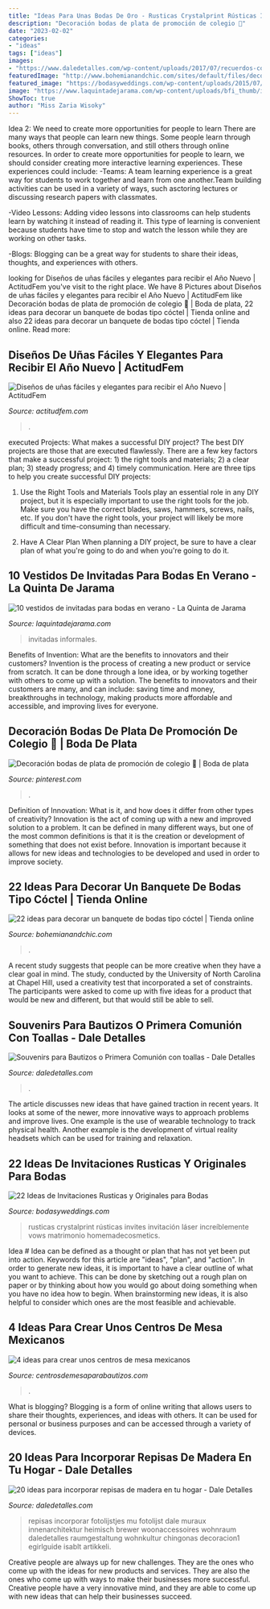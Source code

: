 ```yaml
---
title: "Ideas Para Unas Bodas De Oro - Rusticas Crystalprint Rústicas Invites Invitación Láser Increíblemente Vows Matrimonio Homemadecosmetics"
description: "Decoración bodas de plata de promoción de colegio 🥂"
date: "2023-02-02"
categories:
- "ideas"
tags: ["ideas"]
images:
- "https://www.daledetalles.com/wp-content/uploads/2017/07/recuerdos-con-toallas12-765x1024.jpg"
featuredImage: "http://www.bohemianandchic.com/sites/default/files/decoracion_de_un_cocktail_para_boda_9.jpg"
featured_image: "https://bodasyweddings.com/wp-content/uploads/2015/07/Invitaciones-rusticas-con-corte-laser-increiblemente-hermosas.jpg"
image: "https://www.laquintadejarama.com/wp-content/uploads/bfi_thumb/invitadasverano03-nef0m6g34m54t03nd72uvj4gsz75zkfyo0c1lpk7sw.jpg"
ShowToc: true
author: "Miss Zaria Wisoky"
---
```



Idea 2: We need to create more opportunities for people to learn
There are many ways that people can learn new things. Some people learn through books, others through conversation, and still others through online resources. In order to create more opportunities for people to learn, we should consider creating more interactive learning experiences. These experiences could include:
-Teams: A team learning experience is a great way for students to work together and learn from one another.Team building activities can be used in a variety of ways, such asctoring lectures or discussing research papers with classmates.

-Video Lessons: Adding video lessons into classrooms can help students learn by watching it instead of reading it. This type of learning is convenient because students have time to stop and watch the lesson while they are working on other tasks.

-Blogs: Blogging can be a great way for students to share their ideas, thoughts, and experiences with others.

	

		
looking for Diseños de uñas fáciles y elegantes para recibir el Año Nuevo | ActitudFem you've visit to the right place. We have 8 Pictures about Diseños de uñas fáciles y elegantes para recibir el Año Nuevo | ActitudFem like Decoración bodas de plata de promoción de colegio 🥂 | Boda de plata, 22 ideas para decorar un banquete de bodas tipo cóctel | Tienda online and also 22 ideas para decorar un banquete de bodas tipo cóctel | Tienda online. Read more:
		
    
## Diseños De Uñas Fáciles Y Elegantes Para Recibir El Año Nuevo | ActitudFem

<img loading=lazy src="https://cdn2.actitudfem.com/media/files/styles/large_auto/public/nota_unas_0.jpg" onerror="this.onerror=null;this.src='https://tse3.mm.bing.net/th?id=OIP.rTBVKw1WimiFbd23V9_GqwHaFj&amp;pid=15.1';" alt="Diseños de uñas fáciles y elegantes para recibir el Año Nuevo | ActitudFem">

_Source: actitudfem.com_

>. 

	

executed Projects: What makes a successful DIY project?
The best DIY projects are those that are executed flawlessly. There are a few key factors that make a successful project: 1) the right tools and materials; 2) a clear plan; 3) steady progress; and 4) timely communication. Here are three tips to help you create successful DIY projects:
1. Use the Right Tools and Materials
Tools play an essential role in any DIY project, but it is especially important to use the right tools for the job. Make sure you have the correct blades, saws, hammers, screws, nails, etc. If you don't have the right tools, your project will likely be more difficult and time-consuming than necessary.

2. Have A Clear Plan
When planning a DIY project, be sure to have a clear plan of what you're going to do and when you're going to do it.

    
## 10 Vestidos De Invitadas Para Bodas En Verano - La Quinta De Jarama

<img loading=lazy src="https://www.laquintadejarama.com/wp-content/uploads/bfi_thumb/invitadasverano03-nef0m6g34m54t03nd72uvj4gsz75zkfyo0c1lpk7sw.jpg" onerror="this.onerror=null;this.src='https://tse3.mm.bing.net/th?id=OIP.fP3Kbmjkib_OYymaGzSFvwHaLG&amp;pid=15.1';" alt="10 vestidos de invitadas para bodas en verano - La Quinta de Jarama">

_Source: laquintadejarama.com_

>invitadas informales. 

	

Benefits of Invention: What are the benefits to innovators and their customers?
Invention is the process of creating a new product or service from scratch. It can be done through a lone idea, or by working together with others to come up with a solution. The benefits to innovators and their customers are many, and can include: saving time and money, breakthroughs in technology, making products more affordable and accessible, and improving lives for everyone.

    
## Decoración Bodas De Plata De Promoción De Colegio 🥂 | Boda De Plata

<img loading=lazy src="https://i.pinimg.com/736x/09/6b/98/096b986b67e1c631d53aee09ebcd69c4.jpg" onerror="this.onerror=null;this.src='https://tse1.mm.bing.net/th?id=OIP.oKtqPhEJ8VpFBWd9OkCl9gHaJ3&amp;pid=15.1';" alt="Decoración bodas de plata de promoción de colegio 🥂 | Boda de plata">

_Source: pinterest.com_

>. 

	

Definition of Innovation: What is it, and how does it differ from other types of creativity?
Innovation is the act of coming up with a new and improved solution to a problem. It can be defined in many different ways, but one of the most common definitions is that it is the creation or development of something that does not exist before. Innovation is important because it allows for new ideas and technologies to be developed and used in order to improve society.

    
## 22 Ideas Para Decorar Un Banquete De Bodas Tipo Cóctel | Tienda Online

<img loading=lazy src="http://www.bohemianandchic.com/sites/default/files/decoracion_de_un_cocktail_para_boda_9.jpg" onerror="this.onerror=null;this.src='https://tse1.mm.bing.net/th?id=OIP.RxeCUc_aI9T3js0TkYRSrgHaKN&amp;pid=15.1';" alt="22 ideas para decorar un banquete de bodas tipo cóctel | Tienda online">

_Source: bohemianandchic.com_

>. 

	

A recent study suggests that people can be more creative when they have a clear goal in mind. The study, conducted by the University of North Carolina at Chapel Hill, used a creativity test that incorporated a set of constraints. The participants were asked to come up with five ideas for a product that would be new and different, but that would still be able to sell.

    
## Souvenirs Para Bautizos O Primera Comunión Con Toallas - Dale Detalles

<img loading=lazy src="https://www.daledetalles.com/wp-content/uploads/2017/07/recuerdos-con-toallas12-765x1024.jpg" onerror="this.onerror=null;this.src='https://tse2.mm.bing.net/th?id=OIP.TbzKVhTdBE1ScNSUSZQgiQHaJ6&amp;pid=15.1';" alt="Souvenirs para Bautizos o Primera Comunión con toallas - Dale Detalles">

_Source: daledetalles.com_

>. 

	

The article discusses new ideas that have gained traction in recent years. It looks at some of the newer, more innovative ways to approach problems and improve lives. One example is the use of wearable technology to track physical health. Another example is the development of virtual reality headsets which can be used for training and relaxation.

    
## 22 Ideas De Invitaciones Rusticas Y Originales Para Bodas

<img loading=lazy src="https://bodasyweddings.com/wp-content/uploads/2015/07/Invitaciones-rusticas-con-corte-laser-increiblemente-hermosas.jpg" onerror="this.onerror=null;this.src='https://tse4.mm.bing.net/th?id=OIP.MPSPVqJTrqHq3nffSxK3sAHaPD&amp;pid=15.1';" alt="22 Ideas de Invitaciones Rusticas y Originales para Bodas">

_Source: bodasyweddings.com_

>rusticas crystalprint rústicas invites invitación láser increíblemente vows matrimonio homemadecosmetics. 

	

Idea #
Idea can be defined as a thought or plan that has not yet been put into action. Keywords for this article are "ideas", "plan", and "action". In order to generate new ideas, it is important to have a clear outline of what you want to achieve. This can be done by sketching out a rough plan on paper or by thinking about how you would go about doing something when you have no idea how to begin. When brainstorming new ideas, it is also helpful to consider which ones are the most feasible and achievable.

    
## 4 Ideas Para Crear Unos Centros De Mesa Mexicanos

<img loading=lazy src="https://centrosdemesaparabautizos.com/wp-content/uploads/2020/07/centros-de-mesa-mexicanos-para-cenas.jpg" onerror="this.onerror=null;this.src='https://tse3.mm.bing.net/th?id=OIP._b3PUHEMI7iIk1OEvvSOTgAAAA&amp;pid=15.1';" alt="4 ideas para crear unos centros de mesa mexicanos">

_Source: centrosdemesaparabautizos.com_

>. 

	

What is blogging?
Blogging is a form of online writing that allows users to share their thoughts, experiences, and ideas with others. It can be used for personal or business purposes and can be accessed through a variety of devices.

    
## 20 Ideas Para Incorporar Repisas De Madera En Tu Hogar - Dale Detalles

<img loading=lazy src="https://www.daledetalles.com/wp-content/uploads/2020/07/repisas.jpg" onerror="this.onerror=null;this.src='https://tse1.mm.bing.net/th?id=OIP.YP7KpeMWLcWFW2P0QSDyZQHaLH&amp;pid=15.1';" alt="20 ideas para incorporar repisas de madera en tu hogar - Dale Detalles">

_Source: daledetalles.com_

>repisas incorporar fotolijstjes mu fotolijst dale muraux innenarchitektur heimisch brewer woonaccessoires wohnraum daledetalles raumgestaltung wohnkultur chingonas decoracion1 egirlguide isablt artikkeli. 

	

Creative people are always up for new challenges. They are the ones who come up with the ideas for new products and services. They are also the ones who come up with ways to make their businesses more successful. Creative people have a very innovative mind, and they are able to come up with new ideas that can help their businesses succeed.

